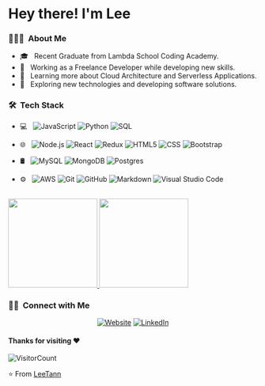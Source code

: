 <h1> Hey there! I'm Lee</h1>

<h3> 👨🏻‍💻 &nbsp;About Me </h3>

- 🎓 &nbsp; Recent Graduate from Lambda School Coding Academy.
- 💼 &nbsp; Working as a Freelance Developer while developing new skills.
- 🌱 &nbsp; Learning more about Cloud Architecture and Serverless Applications.
- 🤔 &nbsp; Exploring new technologies and developing software solutions.

<h3> 🛠 &nbsp;Tech Stack</h3>

- 💻 &nbsp;
  ![JavaScript](https://img.shields.io/badge/-JavaScript-333333?style=flat&logo=javascript)
  ![Python](https://img.shields.io/badge/-Python-333333?style=flat&logo=python)
  ![SQL](https://img.shields.io/badge/-SQL-333333?style=flat&logo=sql)

- 🌐 &nbsp;
  ![Node.js](https://img.shields.io/badge/-Node.js-333333?style=flat&logo=node.js)
  ![React](https://img.shields.io/badge/-React-333333?style=flat&logo=react)
  ![Redux](https://img.shields.io/badge/-Redux-333333?style=flat&logo=redux)
  ![HTML5](https://img.shields.io/badge/-HTML5-333333?style=flat&logo=HTML5)
  ![CSS](https://img.shields.io/badge/-CSS-333333?style=flat&logo=CSS3&logoColor=1572B6)
  ![Bootstrap](https://img.shields.io/badge/-Bootstrap-333333?style=flat&logo=bootstrap&logoColor=563D7C)
- 🛢 &nbsp;
  ![MySQL](https://img.shields.io/badge/-MySQL-333333?style=flat&logo=mysql)
  ![MongoDB](https://img.shields.io/badge/-MongoDB-333333?style=flat&logo=mongodb)
  ![Postgres](https://img.shields.io/badge/-Postgres-333333?style=flat&logo=postgresql)
- ⚙️ &nbsp;
  ![AWS](https://img.shields.io/badge/-AWS-333333?style=flat&logo=amazon)
  ![Git](https://img.shields.io/badge/-Git-333333?style=flat&logo=git)
  ![GitHub](https://img.shields.io/badge/-GitHub-333333?style=flat&logo=github)
  ![Markdown](https://img.shields.io/badge/-Markdown-333333?style=flat&logo=markdown)
  ![Visual Studio Code](https://img.shields.io/badge/-Visual%20Studio%20Code-333333?style=flat&logo=visual-studio-code&logoColor=007ACC)

<br/>

<a href="https://github.com/LeeTann">
  <img height="180em" src="https://github-readme-stats.vercel.app/api?username=LeeTann&theme=buefy&show_icons=true" />
  <img height="180em" src="https://github-readme-stats.vercel.app/api/top-langs/?username=LeeTann&theme=buefy&layout=compact" />
</a>

<br/>

<h3> 🤝🏻 &nbsp;Connect with Me </h3>

<p align="center">
<a href="https://www.leetann.tech"><img alt="Website" src="https://img.shields.io/badge/Website-www.leetann.tech-blue?style=flat-square&logo=google-chrome"></a>
<a href="https://www.linkedin.com/in/leetann/"><img alt="LinkedIn" src="https://img.shields.io/badge/LinkedIn-Lee%20Tann%20-blue?style=flat-square&logo=linkedin"></a>
</p>

#### Thanks for visiting :heart:
![VisitorCount](https://profile-counter.glitch.me/LeeTann/count.svg)

⭐️ From [LeeTann](https://github.com/LeeTann)
